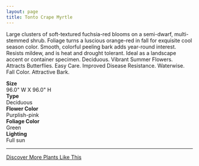 ```yaml
---
layout: page
title: Tonto Crape Myrtle
---
```


<div class="row">
  <div class="col-md-4">
    <div class="plant-image plant-image-large" style="background-image: url(&quot;https://s3-us-west-1.amazonaws.com/images.plantwithbloom.com/tonto_crape_myrtle.jpg&quot;);"></div>
  </div>
  <div class="col-md-8">
    <div>
      <p>Large clusters of soft-textured fuchsia-red blooms on a semi-dwarf, multi-stemmed shrub. Foliage turns a luscious orange-red in fall for exquisite cool season color. Smooth, colorful peeling bark adds year-round interest. Resists mildew, and is heat and drought tolerant. Ideal as a landscape accent or container specimen. Deciduous. Vibrant Summer Flowers. Attracts Butterflies. Easy Care. Improved Disease Resistance. Waterwise. Fall Color. Attractive Bark.</p>
      <div class="row">
        <div class="col-md-3">
          <strong>Size</strong>
        </div>
        <div class="col-md-9">96.0" W X 96.0" H</div>
      </div>
      <div class="row">
        <div class="col-md-3">
          <strong>Type</strong>
        </div>
        <div class="col-md-9">Deciduous </div>
      </div>
      <div class="row">
        <div class="col-md-3">
          <strong>Flower Color</strong>
        </div>
        <div class="col-md-9">Purplish-pink</div>
      </div>
      <div class="row">
        <div class="col-md-3">
          <strong>Foliage Color</strong>
        </div>
        <div class="col-md-9">Green</div>
      </div>
      <div class="row">
        <div class="col-md-3">
          <strong>Lighting</strong>
        </div>
        <div class="col-md-9">Full sun</div>
      </div>
    </div>
    <hr/>
    <a class="btn btn-default" href="http://app.plantwithbloom.com/search">Discover More Plants Like This</a>
  </div>
</div>